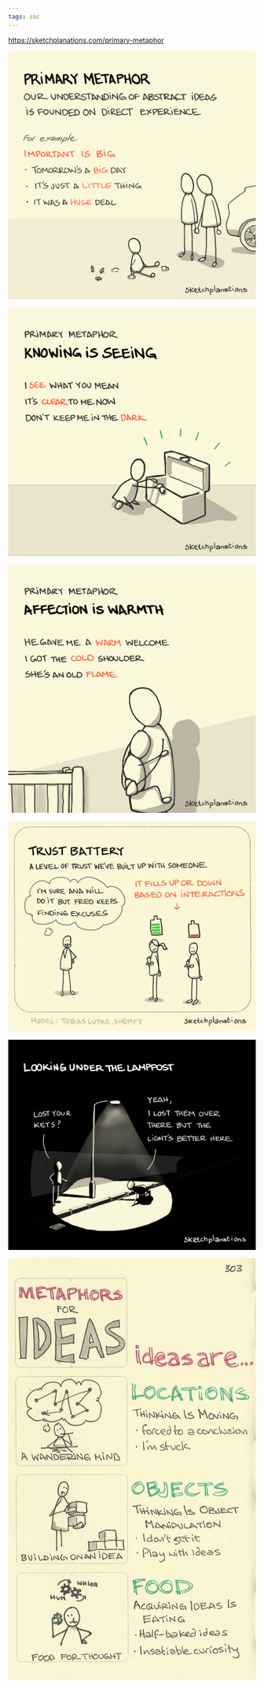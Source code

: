 ```yaml
---
tags: soc
---
```


<https://sketchplanations.com/primary-metaphor>

![](/static/img/primary-metaphor.jpeg)

![](/static/img/knowing-as-seeing.jpeg)

![](/static/img/affection-as-warmth.jpeg)


![](/static/img/trust-battery.jpeg)

![](/static/img/under-lamppost.png)

![](/static/img/idea-metaphors.jpeg)
